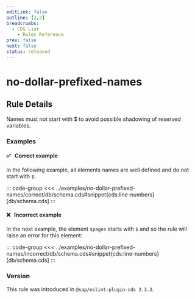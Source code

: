 ```yaml
---
editLink: false
outline: [2,2]
breadcrumbs:
  - CDS Lint
    - Rules Reference
prev: false
next: false
status: released
---
```


<script setup>
  import PlaygroundBadge from '../../../.vitepress/theme/components/PlaygroundBadge.vue'
</script>

# no-dollar-prefixed-names

## Rule Details

Names must not start with $ to avoid possible shadowing of reserved variables.

### Examples

#### ✅ &nbsp; Correct example

In the following example, all elements names are well defined and do not start with `$`:

::: code-group
<<< ../examples/no-dollar-prefixed-names/correct/db/schema.cds#snippet{cds:line-numbers} [db/schema.cds]
:::
<PlaygroundBadge
  name="no-dollar-prefixed-names"
  kind="correct"
  :rules="{'@sap/cds/no-dollar-prefixed-names': ['warn', 'show']}"
  :files="['db/schema.cds']"
/>

#### ❌ &nbsp; Incorrect example

In the next example, the element `$pages` starts with `$` and so the rule will raise an error for this element:

::: code-group
<<< ../examples/no-dollar-prefixed-names/incorrect/db/schema.cds#snippet{cds:line-numbers} [db/schema.cds]
:::
<PlaygroundBadge
  name="no-dollar-prefixed-names"
  kind="incorrect"
  :rules="{'@sap/cds/no-dollar-prefixed-names': ['warn', 'show']}"
  :files="['db/schema.cds']"
/>

### Version
This rule was introduced in `@sap/eslint-plugin-cds 2.3.3`.

<!--
### Resources
[Rule source](https://github.tools.sap/cap/eslint-plugin-cds/tree/main/lib/rules/no-dollar-prefixed-names.js)
-->
